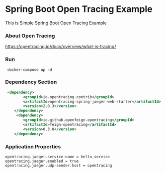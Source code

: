 # Spring Boot Open Tracing Example

This is Simple Spring Boot Open Tracing Example

### About Open Tracing

https://opentracing.io/docs/overview/what-is-tracing/

### Run
```
 docker-compose up -d
```

### Dependency Section
```xml 
 <dependency>
        <groupId>io.opentracing.contrib</groupId>
        <artifactId>opentracing-spring-jaeger-web-starter</artifactId>
        <version>2.0.3</version>
    </dependency>
     <dependency>
        <groupId>io.github.openfeign.opentracing</groupId>
        <artifactId>feign-opentracing</artifactId>
        <version>0.3.0</version>
    </dependency>
```
### Application Properties
```
opentracing.jaeger.service-name = hello_service
opentracing.jaeger.enabled = true
opentracing.jaeger.udp-sender.host = opentracing
```
